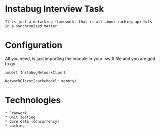 # Instabug Interview Task
 
`
It is just a netwrking framework, that is all about caching api hits in a synchronized matter 
`

# Configuration
All you need, is just importing the module in your .swift file and you are god to go

```
import InstabugNetworkClient
```

```
NetworkClient(cacheModel:.memory)
```

# Technologies
```
* Framwork
* Unit Testing
* Core data (concurrency)
* caching 
```
